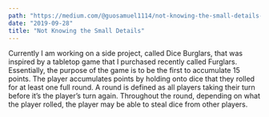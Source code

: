 ```yaml
---
path: "https://medium.com/@guosamuel1114/not-knowing-the-small-details-6a7b13a9aeb3"
date: "2019-09-28"
title: "Not Knowing the Small Details"
---
```


Currently I am working on a side project, called Dice Burglars, that was inspired by a tabletop game that I purchased recently called Furglars. Essentially, the purpose of the game is to be the first to accumulate 15 points. The player accumulates points by holding onto dice that they rolled for at least one full round. A round is defined as all players taking their turn before it’s the player’s turn again. Throughout the round, depending on what the player rolled, the player may be able to steal dice from other players.
